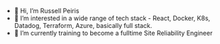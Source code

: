 - 👋 Hi, I’m Russell Peiris
- 👀 I’m interested in a wide range of tech stack - React, Docker, K8s, Datadog, Terraform, Azure, basically full stack.
- 🌱 I’m currently training to become a fulltime Site Reliability Engineer

<!---
rpei7438/rpei7438 is a ✨ special ✨ repository because its `README.md` (this file) appears on your GitHub profile.
You can click the Preview link to take a look at your changes.
--->
